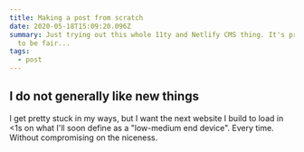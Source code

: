```yaml
---
title: Making a post from scratch
date: 2020-05-18T15:09:20.096Z
summary: Just trying out this whole 11ty and Netlify CMS thing. It's pretty cool
  to be fair...
tags:
  - post
---
```

## I do not generally like new things

I get pretty stuck in my ways, but I want the next website I build to load in <1s on what I'll soon define as a "low-medium end device". Every time. Without compromising on the niceness.